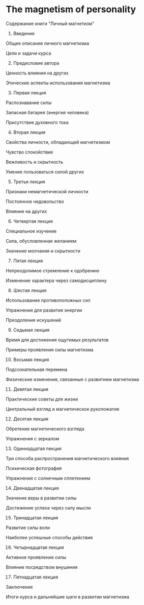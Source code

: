 # The magnetism of personality

Содержание книги "Личный магнетизм"

1. Введение

Общее описание личного магнетизма

Цели и задачи курса



2. Предисловие автора

Ценность влияния на других

Этические аспекты использования магнетизма



3. Первая лекция

Распознавание силы

Запасная батарея (энергия человека)

Присутствие духовного тока



4. Вторая лекция

Свойства личности, обладающей магнетизмом

Чувство спокойствия

Вежливость и скрытность

Умение пользоваться силой других



5. Третья лекция

Признаки немагнетической личности

Постоянное недовольство

Влияние на других



6. Четвертая лекция

Специальное изучение

Сила, обусловленная желанием

Значение молчания и скрытности



7. Пятая лекция

Непреодолимое стремление к одобрению

Изменение характера через самодисциплину



8. Шестая лекция

Использование противоположных сил

Упражнения для развития энергии

Преодоление искушений



9. Седьмая лекция

Время для достижения ощутимых результатов

Примеры проявления силы магнетизма



10. Восьмая лекция



Подсознательная перемена

Физические изменения, связанные с развитием магнетизма


11. Девятая лекция



Практические советы для жизни

Центральный взгляд и магнетическое рукопожатие


12. Десятая лекция



Обретение магнетического взгляда

Упражнения с зеркалом


13. Одиннадцатая лекция



Три способа распространения магнетического влияния

Психическая фотография

Упражнения с солнечным сплетением


14. Двенадцатая лекция



Значение веры в развитии силы

Достижение успеха через силу мысли


15. Тринадцатая лекция



Развитие силы воли

Наиболее успешные способы действия


16. Четырнадцатая лекция



Активное проявление силы

Влияние посредством внушения


17. Пятнадцатая лекция


Заключение

Итоги курса и дальнейшие шаги в развитии магнетизма



